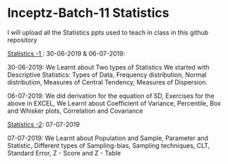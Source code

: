 # Inceptz-Batch-11 Statistics
I will upload all the Statistics ppts used to teach in class in this github repository

[Statistics -1 ](https://github.com/Laxminarayen/Inceptz-Batch-11-Statistics/tree/master/Statistics%20-%201): 30-06-2019 & 06-07-2019:


30-06-2019:
We Learnt about 
Two types of Statistics
We started with Descriptive Statistics: Types of Data, Frequency distribution, Normal distribution, Measures of Central Tendency, Measures of Dispersion.


06-07-2019:
We did
derivation for the equation of SD, Exercises for the above in EXCEL, 
We Learnt about
Coefficient of Variance, Percentile, Box and Whisker plots, Correlation and Covariance 

[Statistics -2](https://github.com/Laxminarayen/Inceptz-Batch-11-Statistics/tree/master/Statistics%20-%202): 07-07-2019


07-07-2019:
We Learnt about 
Population and Sample,
Parameter and Statistic,
Different types of Sampling-bias,
Sampling techniques,
CLT,
Standard Error,
Z - Score and Z - Table

